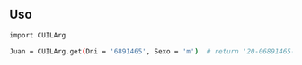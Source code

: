 ## Uso

```bash
import CUILArg

Juan = CUILArg.get(Dni = '6891465', Sexo = 'm')  # return '20-06891465-6'
```
